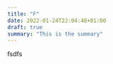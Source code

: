 ```yaml
---
title: "F"
date: 2022-01-24T22:04:48+01:00
draft: true
summary: "This is the summary"
---
```


fsdfs